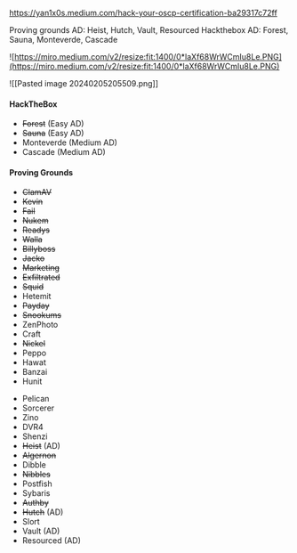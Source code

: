 https://yan1x0s.medium.com/hack-your-oscp-certification-ba29317c72ff

Proving grounds AD: Heist, Hutch, Vault, Resourced
Hackthebox AD: Forest, Sauna, Monteverde, Cascade

![https://miro.medium.com/v2/resize:fit:1400/0*laXf68WrWCmIu8Le.PNG](https://miro.medium.com/v2/resize:fit:1400/0*laXf68WrWCmIu8Le.PNG)

![[Pasted image 20240205205509.png]]

#### HackTheBox
* ~~Forest~~ (Easy AD)
* ~~Sauna~~ (Easy AD)
* Monteverde (Medium AD)
* Cascade (Medium AD)
#### Proving Grounds
- ~~ClamAV~~
- ~~Kevin~~
- ~~Fail~~
- ~~Nukem~~
- ~~Readys~~
- ~~Walla~~
- ~~Billyboss~~
- ~~Jacko~~
- ~~Marketing~~
- ~~Exfiltrated~~
- ~~Squid~~
- Hetemit
- ~~Payday~~
- ~~Snookums~~
- ZenPhoto
- Craft
- ~~Nickel~~
- Peppo
- Hawat
- Banzai
- Hunit
* Pelican
* Sorcerer
* Zino
* DVR4
* Shenzi
* ~~Heist~~ (AD)
* ~~Algernon~~
* Dibble
* ~~Nibbles~~
* Postfish
* Sybaris
* ~~Authby~~
* ~~Hutch~~ (AD)
* Slort
* Vault (AD)
* Resourced (AD)